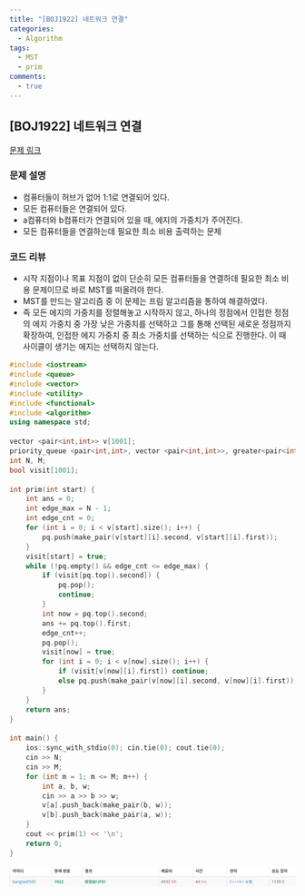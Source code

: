 ```yaml
---
title: "[BOJ1922] 네트워크 연결"
categories:
  - Algorithm
tags:
  - MST
  - prim
comments:
  - true
---
```

## [BOJ1922] 네트워크 연결

[문제 링크](https://www.acmicpc.net/problem/1922)

### 문제 설명
* 컴퓨터들이 허브가 없어 1:1로 연결되어 있다.
* 모든 컴퓨터들은 연결되어 있다.
* a컴퓨터와 b컴퓨터가 연결되어 있을 때, 에지의 가중치가 주어진다.
* 모든 컴퓨터들을 연결하는데 필요한 최소 비용 출력하는 문제

### 코드 리뷰
* 시작 지점이나 목표 지점이 없이 단순히 모든 컴퓨터들을 연결하데 필요한 최소 비용 문제이므로 바로 MST를 떠올려야 한다.
* MST를 만드는 알고리즘 중 이 문제는 프림 알고리즘을 통하여 해결하였다.
* 즉 모든 에지의 가중치를 정렬해놓고 시작하지 않고, 하나의 정점에서 인접한 정점의 에지 가중치 중 가장 낮은 가중치를 선택하고 그를 통해 선택된 새로운 정점까지 확장하여, 인접한 에지 가중치 중 최소 가중치를 선택하는 식으로 진행한다. 이 때 사이클이 생기는 에지는 선택하지 않는다.

```cpp
#include <iostream>
#include <queue>
#include <vector>
#include <utility>
#include <functional>
#include <algorithm>
using namespace std;

vector <pair<int,int>> v[1001];
priority_queue <pair<int,int>, vector <pair<int,int>>, greater<pair<int,int>>> pq;
int N, M;
bool visit[1001];

int prim(int start) {
	int ans = 0;
	int edge_max = N - 1;
	int edge_cnt = 0;
	for (int i = 0; i < v[start].size(); i++) {
		pq.push(make_pair(v[start][i].second, v[start][i].first));
	}
	visit[start] = true;
	while (!pq.empty() && edge_cnt <= edge_max) {
		if (visit[pq.top().second]) {
			pq.pop();
			continue;
		}
		int now = pq.top().second;
		ans += pq.top().first;
		edge_cnt++;
		pq.pop();
		visit[now] = true;
		for (int i = 0; i < v[now].size(); i++) {
			if (visit[v[now][i].first]) continue;
			else pq.push(make_pair(v[now][i].second, v[now][i].first));
		}
	}
	return ans;
}

int main() {
	ios::sync_with_stdio(0); cin.tie(0); cout.tie(0);
	cin >> N;
	cin >> M;
	for (int m = 1; m <= M; m++) {
		int a, b, w;
		cin >> a >> b >> w;
		v[a].push_back(make_pair(b, w));
		v[b].push_back(make_pair(a, w));
	}
	cout << prim(1) << '\n';
	return 0;
}
```


![](/assets/img/Algorithm/201910081.png)